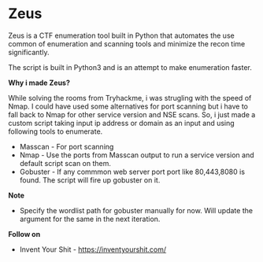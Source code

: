 # Zeus
Zeus is a CTF enumeration tool built in Python that automates the use common of enumeration and scanning tools and minimize the recon time significantly.

The script is built in Python3 and is an attempt to make enumeration faster. 

**Why i made Zeus?**

While solving the rooms from Tryhackme, i was strugling with the speed of Nmap. I could have used some alternatives for port scanning but i have to fall back to Nmap for other service version and NSE scans. So, i just made a custom script taking input ip address or domain as an input and using following tools to enumerate.

- Masscan - For port scanning
- Nmap - Use the ports from Masscan output to run a service version and default script scan on them.
- Gobuster - If any commmon web server port port like 80,443,8080 is found. The script will fire up gobuster on it.


**Note**

- Specify the wordlist path for gobuster manually for now. Will update the argument for the same in the next iteration.


**Follow on**

- Invent Your Shit - https://inventyourshit.com/
